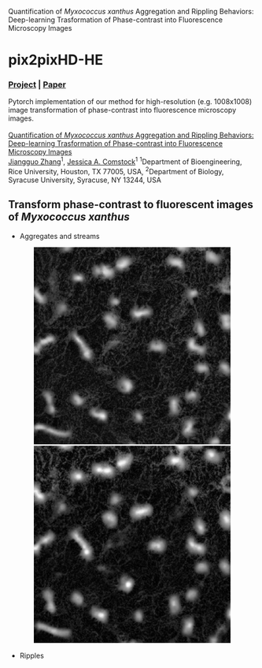 Quantification of *Myxococcus xanthus* Aggregation and Rippling Behaviors: Deep-learning Trasformation of Phase-contrast into Fluorescence Microscopy Images

# pix2pixHD-HE
### [Project](https://github.com/IgoshinLab/pix2pixHD-HE/) | [Paper]() <br>
Pytorch implementation of our method for high-resolution (e.g. 1008x1008) image transformation of phase-contrast into fluorescence microscopy images. <br><br>
[Quantification of *Myxococcus xanthus* Aggregation and Rippling Behaviors: Deep-learning Trasformation of Phase-contrast into Fluorescence Microscopy Images](https://github.com/IgoshinLab/pix2pixHD-HE/)  
 [Jiangguo Zhang](https://JiangguoZhang.github.io/)<sup>1</sup>, [Jessica A. Comstock]()<sup>1</sup>
 <sup>1</sup>Department of Bioengineering, Rice University, Houston, TX 77005, USA, <sup>2</sup>Department of Biology, Syracuse University, Syracuse, NY 13244, USA  

## Transform phase-contrast to fluorescent images of *Myxococcus xanthus*
- Aggregates and streams
<p align='center'>  
  <img src='imgs/aggregate/4a.png' width='400'/>
  <img src='imgs/aggregate/4b.png' width='400'/>
</p>

- Ripples
